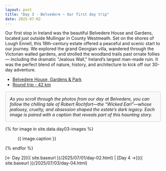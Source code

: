 ```yaml
---
layout: post
title: "Day 3 - Belvedere ~ Our first day trip"
date: 2025-07-02
---
```

Our first stop in Ireland was the beautiful Belvedere House and Gardens, located just outside Mullingar in County Westmeath. Set on the shores of Lough Ennell, this 18th-century estate offered a peaceful and scenic start to our journey. We explored the grand Georgian villa, wandered through the Victorian walled gardens, and strolled the woodland trails past ornate follies — including the dramatic "Jealous Wall," Ireland’s largest man-made ruin. It was the perfect blend of nature, history, and architecture to kick off our 30-day adventure.

- [Belvedere House, Gardens & Park](https://belvedere-house.ie/)
- [Round trip - 42 km](https://www.google.com/maps/dir/Weir's+Bar+%26+Restaurant,+Multy,+Mullingar,+Co.+Westmeath,+N91+T9WY/Belvedere+House+Gardens+%26+Park,+Belvedere+House,+Belvidere,+Mullingar,+County+Westmeath/@53.5499987,-7.5104429,26945m/data=!3m2!1e3!4b1!4m14!4m13!1m5!1m1!1s0x485dc269aa52fa1b:0xf847b3467fe9ee47!2m2!1d-7.3907611!2d53.6246435!1m5!1m1!1s0x485dbfa95108ed51:0x37f0c45b26731544!2m2!1d-7.3688373!2d53.4773383!3e0?entry=ttu&g_ep=EgoyMDI1MDcxMy4wIKXMDSoASAFQAw%3D%3D) 

<div style="border: 1px solid #ccc; padding: 1em; border-radius: 6px; background: #f9f9f9;">
  <em>As you scroll through the photos from our day at Belvedere, you can follow the chilling tale of Robert Rochfort—the “Wicked Earl”—whose jealousy, cruelty, and obsession shaped the estate’s dark legacy. Each image is paired with a caption that reveals part of this haunting story.</em>
</div>

{% for image in site.data.day03-images %}
<figure>
  <img src="{{ site.baseurl }}{{ image.src }}" alt="">
  <figcaption>{{ image.caption }}</figcaption>
</figure>
{% endfor %}

[← Day 2]({{ site.baseurl }}/2025/07/01/day-02.html) | [Day 4 →]({{ site.baseurl }}/2025/07/03/day-04.html)

